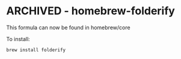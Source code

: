 # ARCHIVED - homebrew-folderify
This formula can now be found in homebrew/core

To install:
```
brew install folderify
```
